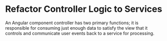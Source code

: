 # Refactor Controller Logic to Services

An Angular component controller has two primary functions; it is responsible for consuming just enough data to satisfy the view that it controls and communicate user events back to a service for processing.